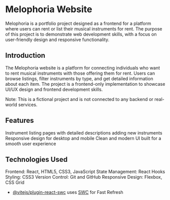 # Melophoria Website
Melophoria is a portfolio project designed as a frontend for a platform where users can rent or list their musical instruments for rent. The purpose of this project is to demonstrate web development skills, with a focus on user-friendly design and responsive functionality.


## Introduction
The Melophoria website is a platform for connecting individuals who want to rent musical instruments with those offering them for rent. Users can browse listings, filter instruments by type, and get detailed information about each item. The project is a frontend-only implementation to showcase UI/UX design and frontend development skills.

Note: This is a fictional project and is not connected to any backend or real-world services.

## Features
Instrument listing pages with detailed descriptions
adding new instruments
Responsive design for desktop and mobile
Clean and modern UI built for a smooth user experience

## Technologies Used
Frontend: React, HTML5, CSS3, JavaScript
State Management: React Hooks
Styling: CSS3
Version Control: Git and GitHub
Responsive Design: Flexbox, CSS Grid






- [@vitejs/plugin-react-swc](https://github.com/vitejs/vite-plugin-react-swc) uses [SWC](https://swc.rs/) for Fast Refresh
